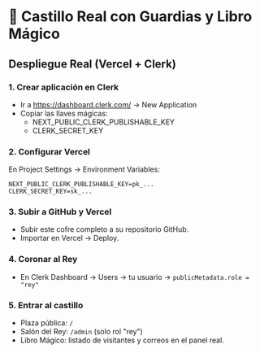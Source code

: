 # 🏰 Castillo Real con Guardias y Libro Mágico

## Despliegue Real (Vercel + Clerk)

### 1. Crear aplicación en Clerk
- Ir a https://dashboard.clerk.com/ → New Application
- Copiar las llaves mágicas:
  - NEXT_PUBLIC_CLERK_PUBLISHABLE_KEY
  - CLERK_SECRET_KEY

### 2. Configurar Vercel
En Project Settings → Environment Variables:
```
NEXT_PUBLIC_CLERK_PUBLISHABLE_KEY=pk_...
CLERK_SECRET_KEY=sk_...
```

### 3. Subir a GitHub y Vercel
- Subir este cofre completo a su repositorio GitHub.
- Importar en Vercel → Deploy.

### 4. Coronar al Rey
- En Clerk Dashboard → Users → tu usuario → `publicMetadata.role = "rey"`

### 5. Entrar al castillo
- Plaza pública: `/`
- Salón del Rey: `/admin` (solo rol "rey")
- Libro Mágico: listado de visitantes y correos en el panel real.
